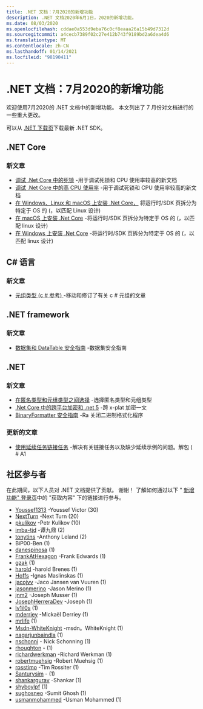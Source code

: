 ```yaml
---
title: .NET 文档：7月2020的新增功能
description: .NET 文档2020年6月1日，2020的新增功能。
ms.date: 08/03/2020
ms.openlocfilehash: cddae0a553d9eba76c0cf8eaaa26a15b49d7312d
ms.sourcegitcommit: a4cecb7389f02c27e412b743f9189bd2a6dea4d6
ms.translationtype: MT
ms.contentlocale: zh-CN
ms.lasthandoff: 01/14/2021
ms.locfileid: "98190411"
---
```

# <a name="net-docs-whats-new-for-july-2020"></a>.NET 文档：7月2020的新增功能

欢迎使用7月2020的 .NET 文档中的新增功能。 本文列出了 7 月份对文档进行的一些重大更改。

可以从 [.NET 下载页](https://dotnet.microsoft.com/download)下载最新 .NET SDK。

## <a name="net-core"></a>.NET Core

### <a name="new-articles"></a>新文章

- [调试 .Net Core 中的死锁](../core/diagnostics/debug-deadlock.md) -用于调试死锁和 CPU 使用率较高的新文档
- [调试 .Net Core 中的高 CPU 使用率](../core/diagnostics/debug-highcpu.md) -用于调试死锁和 CPU 使用率较高的新文档
- [在 Windows、Linux 和 macOS 上安装 .Net Core，](../core/install/index.yml) 将运行时/SDK 页拆分为特定于 OS 的 (，以匹配 Linux 设计) 
- [在 macOS 上安装 .Net Core](../core/install/macos.md) -将运行时/SDK 页拆分为特定于 OS 的 (，以匹配 linux 设计) 
- [在 Windows 上安装 .Net Core](../core/install/windows.md) -将运行时/SDK 页拆分为特定于 OS 的 (，以匹配 linux 设计) 

## <a name="c-language"></a>C# 语言

### <a name="new-articles"></a>新文章

- [元组类型 (c # 参考) ](../csharp/language-reference/builtin-types/value-tuples.md) -移动和修订了有关 c # 元组的文章

## <a name="net-framework"></a>.NET framework

### <a name="new-articles"></a>新文章

- [数据集和 DataTable 安全指南](../framework/data/adonet/dataset-datatable-dataview/security-guidance.md) -数据集安全指南

## <a name="net"></a>.NET

### <a name="new-articles"></a>新文章

- [在匿名类型和元组类型之间选择](../standard/base-types/choosing-between-anonymous-and-tuple.md) -选择匿名类型和元组类型
- [.Net Core 中的跨平台加密和 .net 5](../standard/security/cross-platform-cryptography.md) -跨 x-plat 加密一文
- [BinaryFormatter 安全指南](../standard/serialization/binaryformatter-security-guide.md) -Ra 关闭二进制格式化程序

### <a name="updated-articles"></a>更新的文章

- [使用延续任务链接任务](../standard/parallel-programming/chaining-tasks-by-using-continuation-tasks.md) -解决有关链接任务以及缺少延续示例的问题。解包 ( # A1

## <a name="community-contributors"></a>社区参与者

在此期间，以下人员对 .NET 文档提供了贡献。 谢谢！ 了解如何通过以下 " [新增功能" 登录页](index.yml)中的 "获取内容" 下的链接进行参与。

- [Youssef1313](https://github.com/Youssef1313) -Youssef Victor (30) 
- [NextTurn](https://github.com/nxtn) -Next Turn (20) 
- [pkulikov](https://github.com/pkulikov) -Petr Kulikov (10) 
- [imba-tjd](https://github.com/imba-tjd) -谭九鼎 (2) 
- [tonytins](https://github.com/tonytins) -Anthony Leland (2) 
- BiP00-Ben (1) 
- [danespinosa](https://github.com/danespinosa) (1) 
- [FrankAtHexagon](https://github.com/FrankAtHexagon) -Frank Edwards (1) 
- [gzak](https://github.com/gzak) (1) 
- [harold](https://github.com/harold-b) -harold Brenes (1) 
- [Hoffs](https://github.com/Hoffs) -Ignas Maslinskas (1) 
- [jacojvv](https://github.com/jacojvv-dev) -Jaco Jansen van Vuuren (1) 
- [jasonmerino](https://github.com/jasonmerino) -Jason Merino (1) 
- [jnm2](https://github.com/jnm2) -Joseph Musser (1) 
- [JosephHerreraDev](https://github.com/JosephHerreraDev) -Joseph (1) 
- [lv1il0s](https://github.com/lv1il0s) (1) 
- [mderriey](https://github.com/mderriey) -Mickaël Derriey (1) 
- [mrlife](https://github.com/mrlife) (1) 
- [Msdn-WhiteKnight](https://github.com/MSDN-WhiteKnight) -msdn。WhiteKnight (1) 
- [nagarjunbaindla](https://github.com/nagarjunbaindla) (1) 
- [nschonni](https://github.com/nschonni) - Nick Schonning (1)
- [rhoughton](https://github.com/rhoughton) - (1) 
- [richardwerkman](https://github.com/richardwerkman) -Richard Werkman (1) 
- [robertmuehsig](https://github.com/robertmuehsig) -Robert Muehsig (1) 
- [rosstimo](https://github.com/rosstimo) -Tim Rossiter (1) 
- [Santurysim](https://github.com/Santurysim) - (1) 
- [shankargurav](https://github.com/shankargurav) -Shankar (1) 
- [shyboylpf](https://github.com/shyboylpf) (1) 
- [sughosneo](https://github.com/sughosneo) -Sumit Ghosh (1) 
- [usmanmohammed](https://github.com/usmanmohammed) -Usman Mohammed (1) 
